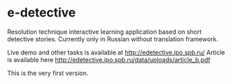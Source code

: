 # e-detective
Resolution technique interactive learning application based on short detective stories.
Currently only in Russian without translation framework.

Live demo and other tasks is available at http://edetective.ipo.spb.ru/
Article is available here http://edetective.ipo.spb.ru/data/uploads/article_b.pdf

This is the very first version.